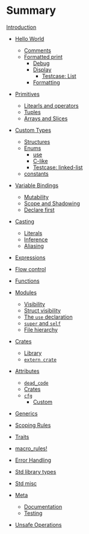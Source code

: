 # Summary

[Introduction](index.md)

- [Hello World](hello.md)
    - [Comments](hello/comment.md)
    - [Formatted print](hello/print.md)
        - [Debug](hello/print/print_debug.md)
        - [Display](hello/print/print_display.md)
            - [Testcase: List](hello/print/print_display/testcase_list.md)
        - [Formatting](hello/print/fmt.md)

- [Primitives](primitives.md)
    - [Litearls and operators](primitives/literals.md)
    - [Tuples](primitives/tuples.md)
    - [Arrays and Slices](primitives/array.md)

- [Custom Types](custom_types.md)
    - [Structures](custom_types/structs.md)
    - [Enums](custom_types/enum.md)
        - [use](custom_types/enum/enum_use.md)
        - [C-like](custom_types/enum/c_like.md)
        - [Testcase: linked-list](custom_types/enum/testcase_linked_list.md)
    - [constants](custom_types/constants.md)

- [Variable Bindings](variable_bindings.md)
    - [Mutability](variable_bindings/mut.md)
    - [Scope and Shadowing](variable_bindings/scope.md)
    - [Declare first](variable_bindings/declare.md)

- [Casting](cast.md)
    - [Literals](cast/literals.md)
    - [Inference](cast/inference.md)
    - [Aliasing](cast/alias.md)

- [Expressions](expression.md)

- [Flow control]()

- [Functions]()

- [Modules](mod.md)
    - [Visibility](mod/visibility.md)
    - [Struct visibility](mod/struct_visibility.md)
    - [The `use` declaration](mod/use.md)
    - [`super` and `self`](mod/super.md)
    - [File hierarchy](mod/split.md)

- [Crates](crates.md)
    - [Library](crates/lib.md)
    - [`extern crate`](crates/link.md)

- [Attributes](attribute.md)
    - [`dead_code`](attribute/unused.md)
    - [Crates](attribute/crate.md)
    - [`cfg`](attribute/cfg.md)
        - [Custom](attribute/cfg/custom.md)

- [Generics]()

- [Scoping Rules]()

- [Traits]()

- [macro_rules!]()

- [Error Handling]()

- [Std library types]()

- [Std misc]()

- [Meta](meta.md)
    - [Documentation](meta/doc.md)
    - [Testing](meta/test.md)

- [Unsafe Operations](unsafe.md)